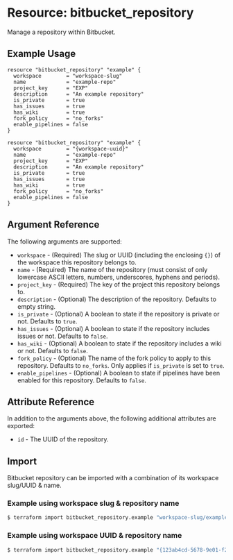 # Resource: bitbucket_repository
Manage a repository within Bitbucket.

## Example Usage
```hcl
resource "bitbucket_repository" "example" {
  workspace        = "workspace-slug"
  name             = "example-repo"
  project_key      = "EXP"
  description      = "An example repository"
  is_private       = true
  has_issues       = true
  has_wiki         = true
  fork_policy      = "no_forks"
  enable_pipelines = false
}
```
```hcl
resource "bitbucket_repository" "example" {
  workspace        = "{workspace-uuid}"
  name             = "example-repo"
  project_key      = "EXP"
  description      = "An example repository"
  is_private       = true
  has_issues       = true
  has_wiki         = true
  fork_policy      = "no_forks"
  enable_pipelines = false
}
```

## Argument Reference
The following arguments are supported:
* `workspace` - (Required) The slug or UUID (including the enclosing `{}`) of the workspace this repository belongs to.
* `name` - (Required) The name of the repository (must consist of only lowercase ASCII letters, numbers, underscores, hyphens and periods).
* `project_key` - (Required) The key of the project this repository belongs to.
* `description` - (Optional) The description of the repository. Defaults to empty string.
* `is_private` - (Optional) A boolean to state if the repository is private or not. Defaults to `true`.
* `has_issues` - (Optional) A boolean to state if the repository includes issues or not. Defaults to `false`.
* `has_wiki` - (Optional) A boolean to state if the repository includes a wiki or not. Defaults to `false`.
* `fork_policy` - (Optional) The name of the fork policy to apply to this repository. Defaults to `no_forks`. Only applies if `is_private` is set to `true`.
* `enable_pipelines` - (Optional) A boolean to state if pipelines have been enabled for this repository. Defaults to `false`.

## Attribute Reference
In addition to the arguments above, the following additional attributes are exported:
* `id` - The UUID of the repository.

## Import
Bitbucket repository can be imported with a combination of its workspace slug/UUID & name.

### Example using workspace slug & repository name
```sh
$ terraform import bitbucket_repository.example "workspace-slug/example-repo"
```

### Example using workspace UUID & repository name
```sh
$ terraform import bitbucket_repository.example "{123ab4cd-5678-9e01-f234-5678g9h01i2j}/example-repo"
```
